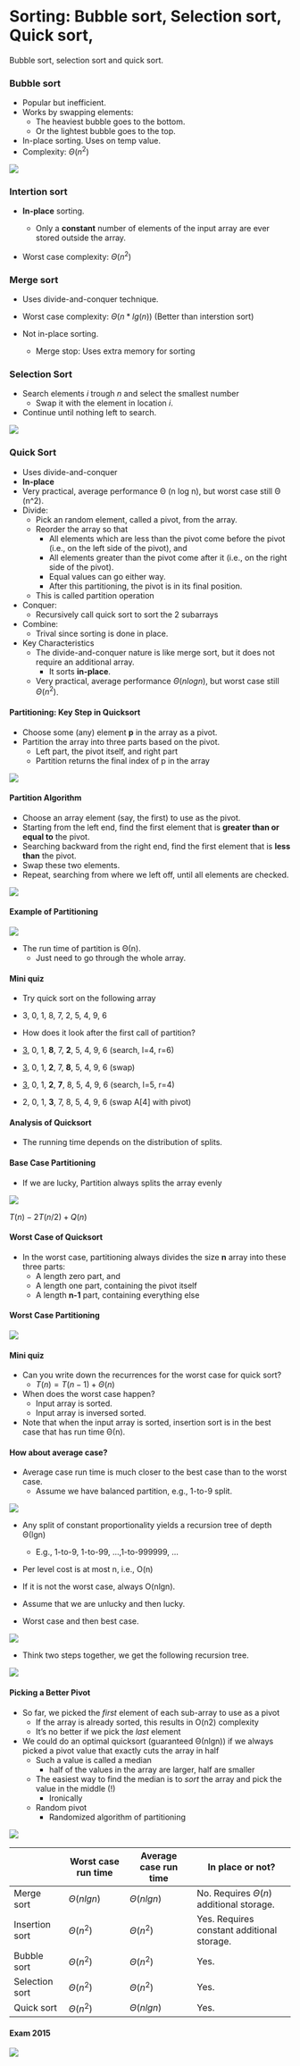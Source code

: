 # Sorting: Bubble sort, Selection sort, Quick sort, 

Bubble sort, selection sort and quick sort.

### Bubble sort

- Popular but inefficient.
- Works by swapping elements:
  - The heaviest bubble goes to the bottom.
  - Or the lightest bubble goes to the top.
- In-place sorting. Uses on temp value.
- Complexity: $\Theta(n^2)$

![](.\img\24.png)

### Intertion sort

- **In-place** sorting.
  - Only a **constant** number of elements of the input array are ever stored outside the array.

- Worst case complexity: $\Theta(n^2)$

### Merge sort

- Uses divide-and-conquer technique.

- Worst case complexity: $\Theta(n*lg(n))$ (Better than interstion sort)
- Not in-place sorting.
  - Merge stop: Uses extra memory for sorting

### Selection Sort

- Search elements *i* trough *n* and select the smallest number
  - Swap it with the element in location *i*.
- Continue until nothing left to search.

![](.\img\25.png)

### Quick Sort

- Uses divide-and-conquer
- **In-place**
- Very practical, average performance Θ (n log n), but worst case still Θ (n^2).
- Divide:
  - Pick an random element, called a pivot, from the array.
  - Reorder the array so that
    - All elements which are less than the pivot come before the pivot (i.e., on the left side of the pivot), and 
    - All elements greater than the pivot come after it (i.e., on the right side of the pivot). 
    - Equal values can go either way.
    - After this partitioning, the pivot is in its final position. 
  - This is called partition operation
- Conquer: 
  - Recursively call quick sort to sort the 2 subarrays
- Combine:
  - Trival since sorting is done in place.
- Key Characteristics
  - The divide-and-conquer nature is like merge sort, but it does not require an additional array.
    - It sorts **in-place**.
  - Very practical, average performance $\Theta(nlogn)$, but worst case still $\Theta(n^2)$.

#### Partitioning: Key Step in Quicksort

- Choose some (any) element **p** in the array as a pivot.
- Partition the array into three parts based on the pivot.
  - Left part, the pivot itself, and right part
  - Partition returns the final index of p in the array

![](.\img\96.png)

#### Partition Algorithm

- Choose an array element (say, the first) to use as the pivot.
- Starting from the left end, find the first element that is **greater than or equal to** the pivot.
- Searching backward from the right end, find the first element that is **less than** the pivot.
- Swap these two elements.
- Repeat, searching from where we left off, until all elements are checked.

![](.\img\97.png)

#### Example of Partitioning

![](.\img\98.png)

- The run time of partition is Θ(n).
  - Just need to go through the whole array.

#### Mini quiz

- Try quick sort on the following array
- 3, 0, 1, 8, 7, 2, 5, 4, 9, 6



- How does it look after the first call of partition?
- <u>3</u>, 0, 1, **8**, 7, **2**, 5, 4, 9, 6 (search, l=4, r=6)
- <u>3</u>, 0, 1, **2**, 7, **8**, 5, 4, 9, 6 (swap)
- <u>3</u>, 0, 1, **2**, **7**, 8, 5, 4, 9, 6 (search, l=5, r=4)
- 2, 0, 1, **3**, 7, 8, 5, 4, 9, 6 (swap A[4] with pivot)

#### Analysis of Quicksort

- The running time depends on the distribution of splits.

#### Base Case Partitioning

- If we are lucky, Partition always splits the array evenly

![](.\img\99.png)

$T(n)-2T(n/2)+Q(n)$

#### Worst Case of Quicksort

- In the worst case, partitioning always divides the size **n** array into these three parts:
  - A length zero part, and
  - A length one part, containing the pivot itself
  - A length **n-1** part, containing everything else

#### Worst Case Partitioning

![](.\img\100.png)

#### Mini quiz

- Can you write down the recurrences for the worst case for quick sort?
  - $T(n)=T(n-1)+\Theta(n)$
- When does the worst case happen?
  - Input array is sorted.
  - Input array is inversed sorted.
- Note that when the input array is sorted, insertion sort is in the best case that has run time Θ(n).

#### How about average case?

- Average case run time is much closer to the best case than to the worst case. 
  - Assume we have balanced partition, e.g., 1-to-9 split.

![](.\img\101.png)

- Any split of constant proportionality yields a recursion tree of depth Θ(lgn)
  - E.g., 1-to-9, 1-to-99, …,1-to-999999, … 
- Per level cost is at most n, i.e., O(n)
- If it is not the worst case, always O(nlgn).

- Assume that we are unlucky and then lucky. 
- Worst case and then best case.

![](.\img\102.png)

- Think two steps together, we get the following recursion tree. 

![](.\img\103.png)

#### Picking a Better Pivot

- So far, we picked the *first* element of each sub-array to use as a pivot
  - If the array is already sorted, this results in O(n2) complexity
  - It’s no better if we pick the *last* element
- We could do an optimal quicksort (guaranteed Θ(nlgn)) if we always picked a pivot value that exactly cuts the array in half
  - Such a value is called a median
    - half of the values in the array are larger, half are smaller
  - The easiest way to find the median is to *sort* the array and pick the value in the middle (!)
    - Ironically
  - Random pivot
    - Randomized algorithm of partitioning

![](.\img\104.png)

|                | Worst case run time | Average case run time | In place or not?                             |
| -------------- | ------------------- | --------------------- | -------------------------------------------- |
| Merge sort     | $\Theta(nlgn)$      | $\Theta(nlgn)$        | No. Requires $\Theta(n)$ additional storage. |
| Insertion sort | $\Theta(n^2)$       | $\Theta(n^2)$         | Yes. Requires constant additional storage.   |
| Bubble sort    | $\Theta(n^2)$       | $\Theta(n^2)$         | Yes.                                         |
| Selection sort | $\Theta(n^2)$       | $\Theta(n^2)$         | Yes.                                         |
| Quick sort     | $\Theta(n^2)$       | $\Theta(nlgn)$        | Yes.                                         |

#### Exam 2015

![](.\img\105.png)